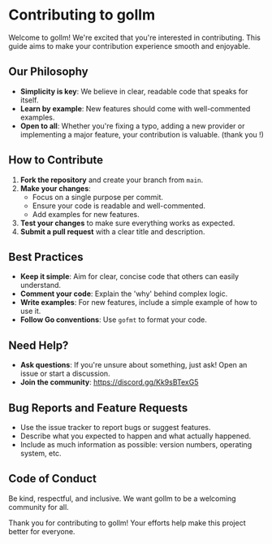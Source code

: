 # Contributing to gollm

Welcome to gollm! We're excited that you're interested in contributing. This guide aims to make your contribution experience smooth and enjoyable.

## Our Philosophy

- **Simplicity is key**: We believe in clear, readable code that speaks for itself.
- **Learn by example**: New features should come with well-commented examples.
- **Open to all**: Whether you're fixing a typo, adding a new provider or implementing a major feature, your contribution is valuable. (thank you !)

## How to Contribute

1. **Fork the repository** and create your branch from `main`.
2. **Make your changes**:
   - Focus on a single purpose per commit.
   - Ensure your code is readable and well-commented.
   - Add examples for new features.
3. **Test your changes** to make sure everything works as expected.
4. **Submit a pull request** with a clear title and description.

## Best Practices

- **Keep it simple**: Aim for clear, concise code that others can easily understand.
- **Comment your code**: Explain the 'why' behind complex logic.
- **Write examples**: For new features, include a simple example of how to use it.
- **Follow Go conventions**: Use `gofmt` to format your code.

## Need Help?

- **Ask questions**: If you're unsure about something, just ask! Open an issue or start a discussion.
- **Join the community**: https://discord.gg/Kk9sBTexG5

## Bug Reports and Feature Requests

- Use the issue tracker to report bugs or suggest features.
- Describe what you expected to happen and what actually happened.
- Include as much information as possible: version numbers, operating system, etc.

## Code of Conduct

Be kind, respectful, and inclusive. We want gollm to be a welcoming community for all.

Thank you for contributing to gollm! Your efforts help make this project better for everyone.
